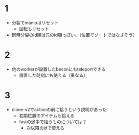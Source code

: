 # 1

- 分裂でmanipはリセット
  - 回転もリセット
- 同時分裂のid順は元のid順っぽい。（位置でソートではなさそう）

# 2

- 他のworkerが設置したbeconにもteleportできる
  - 設置した時刻にも使える（重なる）

# 3

- clone-v2でactionの前に拾うという説明があった
  - 初期位置のアイテムも拾える
  - fastの途中で拾うものについては？
    - 次以降のidで使える